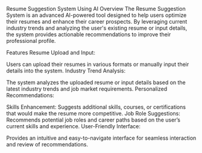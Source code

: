 Resume Suggestion System Using AI
Overview
The Resume Suggestion System is an advanced AI-powered tool designed to help users optimize their resumes and enhance their career prospects. By leveraging current industry trends and analyzing the user's existing resume or input details, the system provides actionable recommendations to improve their professional profile.

Features
Resume Upload and Input:

Users can upload their resumes in various formats or manually input their details into the system.
Industry Trend Analysis:

The system analyzes the uploaded resume or input details based on the latest industry trends and job market requirements.
Personalized Recommendations:

Skills Enhancement: Suggests additional skills, courses, or certifications that would make the resume more competitive.
Job Role Suggestions: Recommends potential job roles and career paths based on the user’s current skills and experience.
User-Friendly Interface:

Provides an intuitive and easy-to-navigate interface for seamless interaction and review of recommendations.
